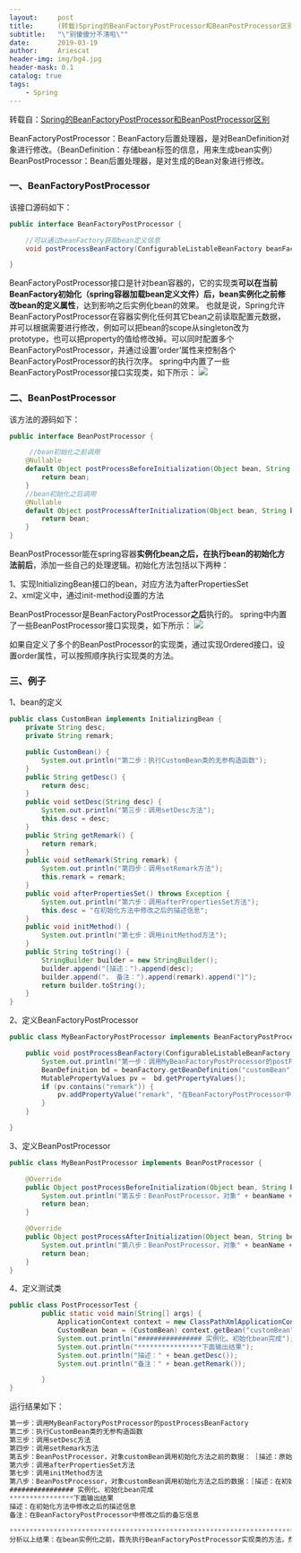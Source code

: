 ```yaml
---
layout:     post
title:      (转载)Spring的BeanFactoryPostProcessor和BeanPostProcessor区别
subtitle:   "\"别傻傻分不清啦\""
date:       2019-03-19
author:     Ariescat
header-img: img/bg4.jpg
header-mask: 0.1
catalog: true
tags:
    - Spring
---
```




转载自：[Spring的BeanFactoryPostProcessor和BeanPostProcessor区别](https://blog.csdn.net/zhanyu1/article/details/83114684)



BeanFactoryPostProcessor：BeanFactory后置处理器，是对BeanDefinition对象进行修改。（BeanDefinition：存储bean标签的信息，用来生成bean实例）  
BeanPostProcessor：Bean后置处理器，是对生成的Bean对象进行修改。

### 一、BeanFactoryPostProcessor
该接口源码如下：
```java
public interface BeanFactoryPostProcessor {

	//可以通过beanFactory获取bean定义信息
	void postProcessBeanFactory(ConfigurableListableBeanFactory beanFactory) throws BeansException;

}
```
BeanFactoryPostProcessor接口是针对bean容器的，它的实现类**可以在当前BeanFactory初始化（spring容器加载bean定义文件）后，bean实例化之前修改bean的定义属性**，达到影响之后实例化bean的效果。
也就是说，Spring允许BeanFactoryPostProcessor在容器实例化任何其它bean之前读取配置元数据，并可以根据需要进行修改，例如可以把bean的scope从singleton改为prototype，也可以把property的值给修改掉。可以同时配置多个BeanFactoryPostProcessor，并通过设置’order’属性来控制各个BeanFactoryPostProcessor的执行次序。
spring中内置了一些BeanFactoryPostProcessor接口实现类，如下所示：
![](https://ariescat.gitee.io/blog-pic/img/post/BeanFactoryPostProcessor.png)

### 二、BeanPostProcessor
该方法的源码如下：
```java
public interface BeanPostProcessor {

     //bean初始化之前调用
	@Nullable
	default Object postProcessBeforeInitialization(Object bean, String beanName) throws BeansException {
		return bean;
	}
    //bean初始化之后调用
	@Nullable
	default Object postProcessAfterInitialization(Object bean, String beanName) throws BeansException {
		return bean;
	}
}
```
BeanPostProcessor能在spring容器**实例化bean之后，在执行bean的初始化方法前后**，添加一些自己的处理逻辑。初始化方法包括以下两种：

1、实现InitializingBean接口的bean，对应方法为afterPropertiesSet  
2、xml定义中，通过init-method设置的方法

BeanPostProcessor是BeanFactoryPostProcessor**之后**执行的。
spring中内置了一些BeanPostProcessor接口实现类，如下所示：
![](https://ariescat.gitee.io/blog-pic/img/post/BeanPostProcessor.png)

如果自定义了多个的BeanPostProcessor的实现类，通过实现Ordered接口，设置order属性，可以按照顺序执行实现类的方法。

### 三、例子
1、bean的定义
```java
public class CustomBean implements InitializingBean {
    private String desc;
    private String remark;

    public CustomBean() {
        System.out.println("第二步：执行CustomBean类的无参构造函数");
    }
    public String getDesc() {
        return desc;
    }
    public void setDesc(String desc) {
        System.out.println("第三步：调用setDesc方法");
        this.desc = desc;
    }
    public String getRemark() {
        return remark;
    }
    public void setRemark(String remark) {
        System.out.println("第四步：调用setRemark方法");
        this.remark = remark;
    }
    public void afterPropertiesSet() throws Exception {
        System.out.println("第六步：调用afterPropertiesSet方法");
        this.desc = "在初始化方法中修改之后的描述信息";
    }
    public void initMethod() {
        System.out.println("第七步：调用initMethod方法");
    }
    public String toString() {
        StringBuilder builder = new StringBuilder();
        builder.append("[描述：").append(desc);
        builder.append("， 备注：").append(remark).append("]");
        return builder.toString();
    }
}
```
2、定义BeanFactoryPostProcessor
```java
public class MyBeanFactoryPostProcessor implements BeanFactoryPostProcessor {

    public void postProcessBeanFactory(ConfigurableListableBeanFactory beanFactory) throws BeansException {
        System.out.println("第一步：调用MyBeanFactoryPostProcessor的postProcessBeanFactory");
        BeanDefinition bd = beanFactory.getBeanDefinition("customBean");
        MutablePropertyValues pv =  bd.getPropertyValues();
        if (pv.contains("remark")) {
            pv.addPropertyValue("remark", "在BeanFactoryPostProcessor中修改之后的备忘信息");
        }
    }

}
```
3、定义BeanPostProcessor
```java
public class MyBeanPostProcessor implements BeanPostProcessor {

    @Override
    public Object postProcessBeforeInitialization(Object bean, String beanName) throws BeansException {
        System.out.println("第五步：BeanPostProcessor，对象" + beanName + "调用初始化方法之前的数据： " + bean.toString());
        return bean;
    }

    @Override
    public Object postProcessAfterInitialization(Object bean, String beanName) throws BeansException {
        System.out.println("第八步：BeanPostProcessor，对象" + beanName + "调用初始化方法之后的数据：" + bean.toString());
        return bean;
    }
}
```
4、定义测试类
```java
public class PostProcessorTest {
        public static void main(String[] args) {
            ApplicationContext context = new ClassPathXmlApplicationContext("spring/postprocessor.xml");
            CustomBean bean = (CustomBean) context.getBean("customBean");
            System.out.println("################ 实例化、初始化bean完成");
            System.out.println("****************下面输出结果");
            System.out.println("描述：" + bean.getDesc());
            System.out.println("备注：" + bean.getRemark());

        }
}
```
运行结果如下：
```java
第一步：调用MyBeanFactoryPostProcessor的postProcessBeanFactory
第二步：执行CustomBean类的无参构造函数
第三步：调用setDesc方法
第四步：调用setRemark方法
第五步：BeanPostProcessor，对象customBean调用初始化方法之前的数据： [描述：原始的描述信息， 备注：在BeanFactoryPostProcessor中修改之后的备忘信息]
第六步：调用afterPropertiesSet方法
第七步：调用initMethod方法
第八步：BeanPostProcessor，对象customBean调用初始化方法之后的数据：[描述：在初始化方法中修改之后的描述信息， 备注：在BeanFactoryPostProcessor中修改之后的备忘信息]
################ 实例化、初始化bean完成
****************下面输出结果
描述：在初始化方法中修改之后的描述信息
备注：在BeanFactoryPostProcessor中修改之后的备忘信息

*************************************************************************
分析以上结果：在bean实例化之前，首先执行BeanFactoryPostProcessor实现类的方法，然后通过调用bean的无参构造函数实例化bean，并调用set方法注入属性值。bean实例化后，执行初始化操作，调用两个初始化方法（两个初始化方法的顺序：先执行afterPropertiesSet，再执行init-method）前后，执行了BeanPostProcessor实现类的两个方法。
```